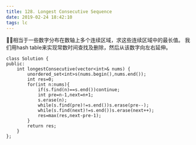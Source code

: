 ```yaml
---
title: 128. Longest Consecutive Sequence
date: 2019-02-24 18:42:10
tags: lc
---
```


相当于一些数字分布在数轴上多个连续区域，求这些连续区域中的最长值。
我们用hash table来实现常数时间查找及删除，然后从该数字向左右延伸。

```
class Solution {
public:
    int longestConsecutive(vector<int>& nums) {
        unordered_set<int>s(nums.begin(),nums.end());
        int res=0;
        for(int n:nums){
            if(s.find(n)==s.end())continue;
            int pre=n-1,next=n+1;
            s.erase(n);
            while(s.find(pre)!=s.end())s.erase(pre--);
            while(s.find(next)!=s.end())s.erase(next++);
            res=max(res,next-pre-1);
        }
        return res;
    }
};
```


